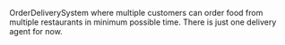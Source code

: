 OrderDeliverySystem where multiple customers can order food from multiple restaurants in minimum possible time. There is just one delivery agent for now.
